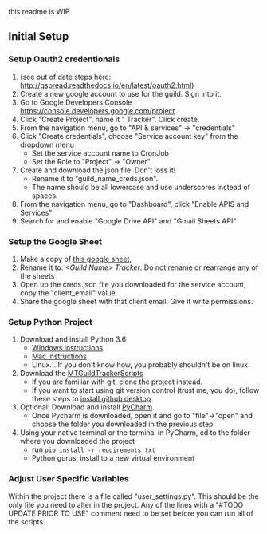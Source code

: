 
this readme is WIP

## Initial Setup

### Setup Oauth2 credentionals
  1. (see out of date steps here: http://gspread.readthedocs.io/en/latest/oauth2.html)
  1. Create a new google account to use for the guild. Sign into it.
  1. Go to Google Developers Console https://console.developers.google.com/project
  1. Click "Create Project", name it "<Guild Name> Tracker". Click create.
  1. From the navigation menu, go to "API & services" -> "credentials"
  1. Click "Create credentials", choose "Service account key" from the dropdown menu
      * Set the service account name to <Guild Name>CronJob
      * Set the Role to "Project" -> "Owner"
  1. Create and download the json file. Don't loss it!
        * Rename it to "guild_name_creds.json".
        * The name should be all lowercase and use underscores instead of spaces.
  1. From the navigation menu, go to "Dashboard", click "Enable APIS and Services"
  1. Search for and enable "Google Drive API" and "Gmail Sheets API"

### Setup the Google Sheet
  1. Make a copy of [this google sheet](https://docs.google.com/spreadsheets/d/1bWHOiqSNTIxd94vxGM6TU0JsaULuSRneZz3KpkWIayc/edit?usp=sharing),
  1. Rename it to: *\<Guild Name\> Tracker*. Do not rename or rearrange any of the sheets
  1. Open up the creds.json file you downloaded for the service account, copy the "client_email" value.
  1. Share the google sheet with that client email. Give it write permissions.

### Setup Python Project 
1. Download and install Python 3.6
    * [Windows instructions](https://docs.python.org/3/using/windows.html#installing-python)
    * [Mac instructions](https://docs.python.org/3/using/mac.html#installing-python)
    * Linux... If you don't know how, you probably shouldn't be on linux.
1. Download the [MTGuildTrackerScripts](https://github.com/mtoebes/MTGuildTrackerScripts)
    * If you are familiar with git, clone the project instead. 
    * If you want to start using git version control (trust me, you do), follow these steps to [install github desktop](https://help.github.com/desktop/guides/getting-started-with-github-desktop/installing-github-desktop/)
1. Optional: Download and install [PyCharm](https://www.jetbrains.com/pycharm/download). 
    * Once Pycharm is downloaded, open it and go to "file"->"open" and choose the folder you downloaded in the previous step 
1. Using your native terminal or the terminal in PyCharm, cd to the folder where you downloaded the project
    * run `pip install -r requirements.txt`
    * Python gurus: install to a new virtual environment


### Adjust User Specific Variables

Within the project there is a file called "user_settings.py". This should be the only file you need to alter in the project.
Any of the lines with a "\#TODO UPDATE PRIOR TO USE"  comment need to be set before you can run all of the scripts.